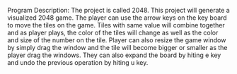 Program Description:
The project is called 2048. This project will generate a visualized 
2048 game. The player can use the arrow keys on the key board to move the 
tiles on the game. Tiles with same value will combine together and 
as player plays, the color of the tiles will change as well as the 
color and size of the number on the tile. Player can also resize 
the game window by simply drag the window and the 
tile will become bigger or smaller as the player drag the windows.
They can also expand the board by hiting e key and undo the previous 
operation by hiting u key.